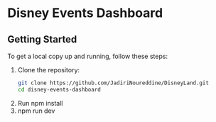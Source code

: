 # Disney Events Dashboard

## Getting Started

To get a local copy up and running, follow these steps:

1. Clone the repository:
   ```bash
   git clone https://github.com/JadiriNoureddine/DisneyLand.git
   cd disney-events-dashboard

2. Run npm install
3. npm run dev
